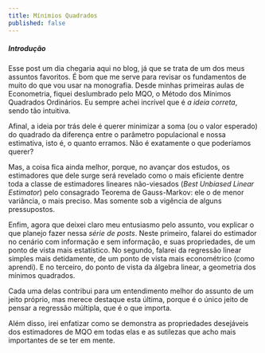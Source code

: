 ```yaml
---
title: Mínimios Quadrados
published: false
---
```


##### Introdução

Esse post um dia chegaria aqui no blog, já que se trata de um dos meus assuntos favoritos. É bom que me serve para revisar os fundamentos de muito do que vou usar na monografia. Desde minhas primeiras aulas de Econometria, fiquei deslumbrado pelo MQO, o Método dos Mínimos Quadrados Ordinários. Eu sempre achei incrível que é _a ideia correta_, sendo tão intuitiva.

Afinal, a ideia por trás dele é querer minimizar a soma (ou o valor esperado) do quadrado da diferença entre o parâmetro populacional e nossa estimativa, isto é, o quanto erramos. Não é exatamente o que poderíamos querer?

Mas, a coisa fica ainda melhor, porque, no avançar dos estudos, os estimadores que dele surge será revelado como o mais eficiente dentre toda a classe de estimadores lineares não-viesados (_Best Unbiased Linear Estimator_) pelo consagrado Teorema de Gauss-Markov: ele o de menor variância, o mais preciso. Mas somente sob a vigência de alguns pressupostos.

Enfim, agora que deixei claro meu entusiasmo pelo assunto, vou explicar o que planejo fazer nessa *série de posts*. Neste primeiro, falarei do estimador no cenário com informação e sem informação, e suas propriedades, de um ponto de vista mais estatístico. No segundo, falarei da regressão linear simples mais detidamente, de um ponto de vista mais econométrico (como aprendi). E no terceiro, do ponto de vista da álgebra linear, a geometria dos mínimos quadrados.

Cada uma delas contribui para um entendimento melhor do assunto de um jeito próprio, mas merece destaque esta última, porque é o único jeito de pensar a regressão múltipla, que é o que importa.

Além disso, irei enfatizar como se demonstra as propriedades desejáveis dos estimadores de MQO em todas elas e as sutilezas que acho mais importantes de se ter em mente.

#####

